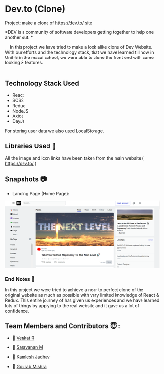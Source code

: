 # Dev.to (Clone)
Project: make a clone of https://dev.to/ site

*DEV is a community of software developers getting together to help one another out.  *

&nbsp;&nbsp;&nbsp;&#160;In this project we have tried to make a look alike clone of Dev Website. With our efforts and the technology stack, that we have learned till now in Unit-5 in the masai school, we were able to clone the front end with same looking & features. <br><br>

## Technology Stack Used

- React
- SCSS
- Redux
- NodeJS
- Axios
- DayJs

For storing user data we also used LocalStorage.

## Libraries Used 🌟
All the image and icon links have been taken from the main website (  https://dev.to/ )

## Snapshots 📷
- Landing Page (Home Page):
  
![Home Page](https://github.com/venkat0086/my-portfolio/blob/master/images/dev-pro.png)

<!-- - Category Page:
  
![Category Page](https://user-images.githubusercontent.com/35700009/129468620-f8ec0d8d-5878-4eb1-adb9-318a0fee9006.png)

- Product Details Page:
  
![Product Page](https://user-images.githubusercontent.com/35700009/129468634-5a6aaed9-316c-42c3-a2b0-82eec59a20ce.png)

- Wishlist Page:
  
![Wishlist Page](https://user-images.githubusercontent.com/35700009/129468664-045f9e71-3e68-4002-a2c7-5a895b9b265e.png)

- Checkout Page:
  
![Checkout Page](https://user-images.githubusercontent.com/35700009/129468699-71e1556a-0c7c-48b3-a5cf-42b0135686e1.png) -->

### End Notes 📑
In this project we were tried to achieve a near to perfect clone of the original website as much as possible with very limited knowledge of React & Redux. This entire journey of has given us experiences and we have learned lots of things by applying to the real website and it gave us a lot of confidence.

## Team Members and Contributors 😇 :

- 👤 [Venkat R](https://github.com/venkat0086)
  
- 👤 [Saravanan M](https://github.com/MSarvan)
  
- 👤 [Kamlesh Jadhav](https://github.com/Kjadhav4393)
  
- 👤 [Gourab Mishra](https://github.com/Gourav1221)
